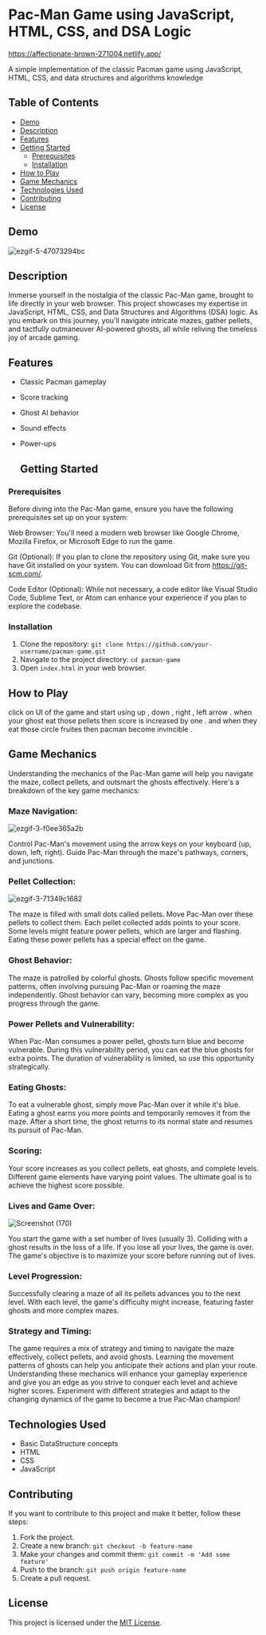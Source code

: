 # Pac-Man Game using JavaScript, HTML, CSS, and DSA Logic

https://affectionate-brown-271004.netlify.app/

A simple implementation of the classic Pacman game using JavaScript, HTML, CSS, and data structures and algorithms knowledge
## Table of Contents

- [Demo](#demo)
- [Description](#description)
- [Features](#features)
- [Getting Started](#getting-started)
  - [Prerequisites](#prerequisites)
  - [Installation](#installation)
- [How to Play](#how-to-play)
- [Game Mechanics](#game-mechanics)
- [Technologies Used](#technologies-used)
- [Contributing](#contributing)
- [License](#license)


## Demo
![ezgif-5-47073294bc](https://github.com/kushalShukla-web/PacManGame/assets/85934954/5a8f0ada-21c2-4860-8df9-2b43de944e8b)

## Description

Immerse yourself in the nostalgia of the classic Pac-Man game, brought to life directly in your web browser. This project showcases my expertise in JavaScript, HTML, CSS, and Data Structures and Algorithms (DSA) logic. As you embark on this journey, you'll navigate intricate mazes, gather pellets, and tactfully outmaneuver AI-powered ghosts, all while reliving the timeless joy of arcade gaming.

## Features

- Classic Pacman gameplay
- Score tracking
- Ghost AI behavior
- Sound effects
- Power-ups

  ## Getting Started

### Prerequisites

Before diving into the Pac-Man game, ensure you have the following prerequisites set up on your system:

Web Browser: You'll need a modern web browser like Google Chrome, Mozilla Firefox, or Microsoft Edge to run the game.

Git (Optional): If you plan to clone the repository using Git, make sure you have Git installed on your system. You can download Git from https://git-scm.com/.

Code Editor (Optional): While not necessary, a code editor like Visual Studio Code, Sublime Text, or Atom can enhance your experience if you plan to explore the codebase.

### Installation

1. Clone the repository: `git clone https://github.com/your-username/pacman-game.git`
2. Navigate to the project directory: `cd pacman-game`
3. Open `index.html` in your web browser.

## How to Play

click on UI of the game and start using up , down , right , left arrow . when your ghost eat those pellets then score is increased by one . and when they eat those circle fruites then pacman become  invincible .

## Game Mechanics
Understanding the mechanics of the Pac-Man game will help you navigate the maze, collect pellets, and outsmart the ghosts effectively. Here's a breakdown of the key game mechanics:

### Maze Navigation:

![ezgif-3-f0ee365a2b](https://github.com/kushalShukla-web/PacManGame/assets/85934954/3d9ed0f7-060a-434e-8f73-ee49e87b6271)

Control Pac-Man's movement using the arrow keys on your keyboard (up, down, left, right).
Guide Pac-Man through the maze's pathways, corners, and junctions.

### Pellet Collection:
![ezgif-3-71349c1682](https://github.com/kushalShukla-web/PacManGame/assets/85934954/803dd884-9468-4d0e-96c2-6163b247ed6c)

The maze is filled with small dots called pellets. Move Pac-Man over these pellets to collect them.
Each pellet collected adds points to your score.
Some levels might feature power pellets, which are larger and flashing. Eating these power pellets has a special effect on the game.

### Ghost Behavior:

The maze is patrolled by colorful ghosts.
Ghosts follow specific movement patterns, often involving pursuing Pac-Man or roaming the maze independently.
Ghost behavior can vary, becoming more complex as you progress through the game.

### Power Pellets and Vulnerability:

When Pac-Man consumes a power pellet, ghosts turn blue and become vulnerable.
During this vulnerability period, you can eat the blue ghosts for extra points.
The duration of vulnerability is limited, so use this opportunity strategically.

### Eating Ghosts:

To eat a vulnerable ghost, simply move Pac-Man over it while it's blue.
Eating a ghost earns you more points and temporarily removes it from the maze.
After a short time, the ghost returns to its normal state and resumes its pursuit of Pac-Man.

### Scoring:

Your score increases as you collect pellets, eat ghosts, and complete levels.
Different game elements have varying point values.
The ultimate goal is to achieve the highest score possible.

### Lives and Game Over:
![Screenshot (170)](https://github.com/kushalShukla-web/PacManGame/assets/85934954/0fdf494a-5b34-4632-a38d-9ceaf685a159)

You start the game with a set number of lives (usually 3).
Colliding with a ghost results in the loss of a life.
If you lose all your lives, the game is over.
The game's objective is to maximize your score before running out of lives.

### Level Progression:

Successfully clearing a maze of all its pellets advances you to the next level.
With each level, the game's difficulty might increase, featuring faster ghosts and more complex mazes.

### Strategy and Timing:

The game requires a mix of strategy and timing to navigate the maze effectively, collect pellets, and avoid ghosts.
Learning the movement patterns of ghosts can help you anticipate their actions and plan your route.
Understanding these mechanics will enhance your gameplay experience and give you an edge as you strive to conquer each level and achieve higher scores. Experiment with different strategies and adapt to the changing dynamics of the game to become a true Pac-Man champion!

## Technologies Used

- Basic DataStructure concepts 
- HTML
- CSS
- JavaScript

## Contributing

If you want to contribute to this project and make it better, follow these steps:

1. Fork the project.
2. Create a new branch: `git checkout -b feature-name`
3. Make your changes and commit them: `git commit -m 'Add some feature'`
4. Push to the branch: `git push origin feature-name`
5. Create a pull request.

## License

This project is licensed under the [MIT License](LICENSE).


